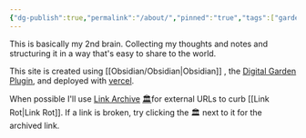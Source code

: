 ```yaml
---
{"dg-publish":true,"permalink":"/about/","pinned":"true","tags":["gardenEntry"],"dgShowBacklinks":"false","noteIcon":"","created":"2025-03-12T14:15:46.072-07:00","updated":"2025-03-14T03:34:46.525-07:00"}
---
```



This is basically my 2nd brain. Collecting my thoughts and notes and structuring it in a way that's easy to share to the world. 

This site is created using [[Obsidian/Obsidian\|Obsidian]] , the [Digital Garden Plugin](https://dg-docs.ole.dev/), and deployed with [vercel](https://vercel.com/). 

When possible I'll use [Link Archive](https://github.com/tomzorz/obsidian-link-archive) [🏛️](https://web.archive.org/web/20250314/https://github.com/obsidianmd/obsidian-releases/releases/download/v1.0.3/Obsidian-1.0.3.AppImage)for external URLs to curb [[Link Rot\|Link Rot]].
If a link is broken, try clicking the 🏛️ next to it for the archived link.  